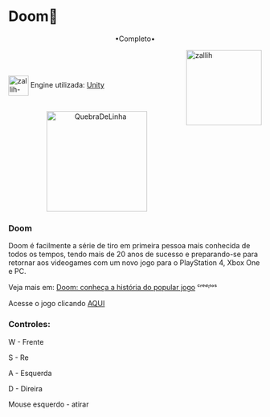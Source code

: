 # Doom🔫


<p align="middle">•Completo•</p>

<img align="right" alt="zallih" width="150" src="https://media.discordapp.net/attachments/783761333358166056/872618413040730133/WhatsApp_Image_2021-08-04_at_19.42.37.jpeg?width=370&height=370">
  <br><br>
<div style="display: inline_block"><br>
 
  <img align="center" alt="zallih-UNITY" height="40" width="40" src="https://coal.gamemaker.io/sites/5d75794b3c84c70006700381/theme/images/og/thumbnail_gm_logo.png?1677843242](https://yt3.googleusercontent.com/4YAaX7CsQ-paadHsNvC6wdv2nE_7VTKpoNJOTwFhHL4rQqLC8WFe6mNxL-z-e6sfHZbHG-ucPA=s900-c-k-c0x00ffffff-no-rj)">
  Engine utilizada: <a href="https://gamemaker.io/pt-BR">Unity</a><br><br>


  <p align="middle">
  <img width="200" alt="QuebraDeLinha" src="https://media.discordapp.net/attachments/783761333358166056/875852044928425984/divider-2461548_640.png">
  </p>
  
  <h3>Doom</h3>

  Doom é facilmente a série de tiro em primeira pessoa mais conhecida de todos os tempos, tendo mais de 20 anos de sucesso e preparando-se para retornar aos videogames com um novo jogo para o PlayStation 4, Xbox One e PC.
  
  Veja mais em: <a href ="https://www.techtudo.com.br/noticias/2014/08/doom-conheca-historia-do-popular-jogo-de-tiro.ghtml">Doom: conheça a história do popular jogo</a> ᶜʳᵉᵈᶦᵗᵒˢ
  
 
<div>
 Acesse o jogo clicando <a href ="https://zallih.github.io/Doom/">AQUI</a>
  
  
 
  

  
 
  <h3>Controles:</h3>

 
  W - Frente
  
  
  S - Re
  
  
  A - Esquerda
  
  
  D - Direira
  
  
  
  Mouse esquerdo - atirar
</div>

 
